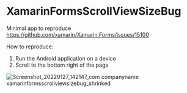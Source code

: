 # XamarinFormsScrollViewSizeBug
Minimal app to reproduce https://github.com/xamarin/Xamarin.Forms/issues/15100

How to reproduce:
1. Run the Android application on a device
2. Scroll to the bottom right of the page

![Screenshot_20220127_142147_com companyname xamarinformsscrollviewsizebug_shrinked](https://user-images.githubusercontent.com/9087189/151373595-4feea61c-8862-4c7e-8524-6332ef69b944.jpg)
